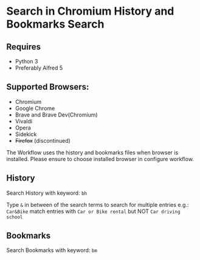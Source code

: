 # Search in Chromium History and Bookmarks Search

## Requires 

* Python 3
* Preferably Alfred 5

## Supported Browsers: 

- Chromium
- Google Chrome
- Brave and Brave Dev(Chromium)
- Vivaldi
- Opera
- Sidekick
- ~~Firefox~~ (discontinued)

The Workflow uses the history and bookmarks files when browser is installed. 
Please ensure to choose installed browser in configure workflow. 

## History

Search History with keyword: `bh`

Type `&` in between of the search terms to search for multiple entries e.g.: 
 `Car&Bike` match entries with `Car or Bike rental` but NOT `Car driving school`

## Bookmarks

Search Bookmarks with keyword: `bm`

